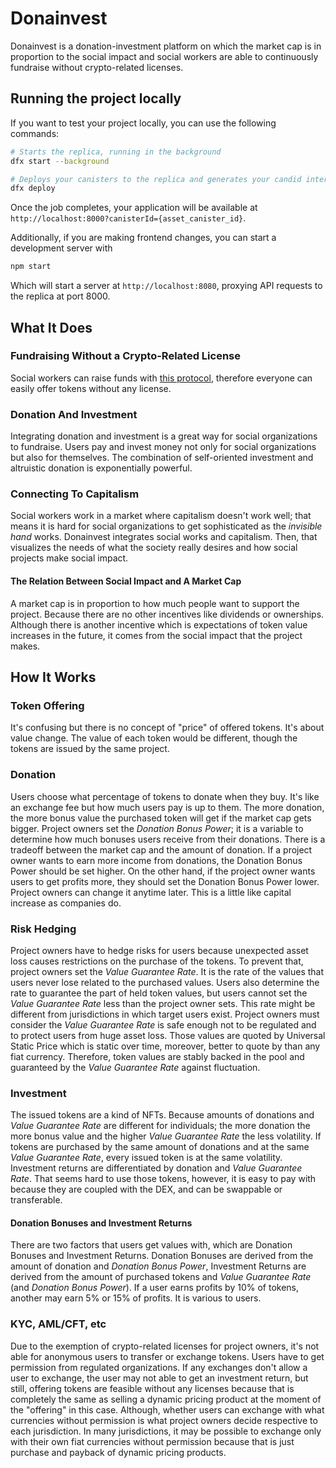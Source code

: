# Donainvest

Donainvest is a donation-investment platform on which the market cap is in proportion to the social impact and social workers are able to continuously fundraise without crypto-related licenses.

## Running the project locally

If you want to test your project locally, you can use the following commands:

```bash
# Starts the replica, running in the background
dfx start --background

# Deploys your canisters to the replica and generates your candid interface
dfx deploy
```

Once the job completes, your application will be available at `http://localhost:8000?canisterId={asset_canister_id}`.

Additionally, if you are making frontend changes, you can start a development server with

```bash
npm start
```

Which will start a server at `http://localhost:8080`, proxying API requests to the replica at port 8000.

## What It Does

### Fundraising Without a Crypto-Related License

Social workers can raise funds with [this protocol](https://github.com/kentomisawa/lfico), therefore everyone can easily offer tokens without any license. 

### Donation And Investment

Integrating donation and investment is a great way for social organizations to fundraise. Users pay and invest money not only for social organizations but also for themselves. The combination of self-oriented investment and altruistic donation is exponentially powerful.

### Connecting To Capitalism

Social workers work in a market where capitalism doesn't work well; that means it is hard for social organizations to get sophisticated as the *invisible hand* works. Donainvest integrates social works and capitalism. Then, that visualizes the needs of what the society really desires and how social projects make social impact.

#### The Relation Between Social Impact and A Market Cap

A market cap is in proportion to how much people want to support the project. Because there are no other incentives like dividends or ownerships. Although there is another incentive which is expectations of token value increases in the future, it comes from the social impact that the project makes. 

## How It Works

### Token Offering

It's confusing but there is no concept of "price" of offered tokens. It's about value change. The value of each token would be different, though the tokens are issued by the same project.

### Donation

Users choose what percentage of tokens to donate when they buy. It's like an exchange fee but how much users pay is up to them. The more donation, the more bonus value the purchased token will get if the market cap gets bigger. Project owners set the *Donation Bonus Power*; it is a variable to determine how much bonuses users receive from their donations. There is a tradeoff between the market cap and the amount of donation. If a project owner wants to earn more income from donations, the Donation Bonus Power should be set higher. On the other hand, if the project owner wants users to get profits more, they should set the Donation Bonus Power lower. Project owners can change it anytime later. This is a little like capital increase as companies do.

### Risk Hedging

Project owners have to hedge risks for users because unexpected asset loss causes restrictions on the purchase of the tokens. To prevent that, project owners set the *Value Guarantee Rate*. It is the rate of the values that users never lose related to the purchased values. Users also determine the rate to guarantee the part of held token values, but users cannot set the *Value Guarantee Rate* less than the project owner sets. This rate might be different from jurisdictions in which target users exist. Project owners must consider the *Value Guarantee Rate* is safe enough not to be regulated and to protect users from huge asset loss. Those values are quoted by Universal Static Price which is static over time, moreover, better to quote by than any fiat currency. Therefore, token values are stably backed in the pool and guaranteed by the *Value Guarantee Rate* against fluctuation.

### Investment

The issued tokens are a kind of NFTs. Because amounts of donations and *Value Guarantee Rate* are different for individuals; the more donation the more bonus value and the higher *Value Guarantee Rate* the less volatility. If tokens are purchased by the same amount of donations and at the same *Value Guarantee Rate*, every issued token is at the same volatility. Investment returns are differentiated by donation and *Value Guarantee Rate*. That seems hard to use those tokens, however, it is easy to pay with because they are coupled with the DEX, and can be swappable or transferable.

#### Donation Bonuses and Investment Returns

There are two factors that users get values with, which are Donation Bonuses and Investment Returns. Donation Bonuses are derived from the amount of donation and *Donation Bonus Power*, Investment Returns are derived from the amount of purchased tokens and *Value Guarantee Rate* (and *Donation Bonus Power*). If a user earns profits by 10% of tokens, another may earn 5% or 15% of profits. It is various to users.

### KYC, AML/CFT, etc

Due to the exemption of crypto-related licenses for project owners, it's not able for anonymous users to transfer or exchange tokens. Users have to get permission from regulated organizations. If any exchanges don't allow a user to exchange, the user may not able to get an investment return, but still, offering tokens are feasible without any licenses because that is completely the same as selling a dynamic pricing product at the moment of the "offering" in this case. Although, whether users can exchange with what currencies without permission is what project owners decide respective to each jurisdiction. In many jurisdictions, it may be possible to exchange only with their own fiat currencies without permission because that is just purchase and payback of dynamic pricing products.
